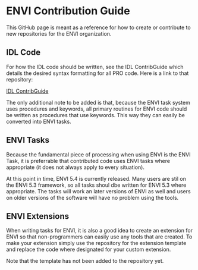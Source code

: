 # ENVI Contribution Guide

This GitHub page is meant as a reference for how to create or contribute to new repositories for the ENVI organization.


## IDL Code

For how the IDL code should be written, see the IDL ContribGuide which details the desired syntax formatting for all PRO code. Here is a link to that repository:

[IDL ContribGuide](https://github.com/interactive-data-language/ContribGuide)

The only additional note to be added is that, because the ENVI task system uses procedures and keywords, all primary routines for ENVI code should be written as procedures that use keywords. This way they can easily be converted into ENVI tasks.


## ENVI Tasks

Because the fundamental piece of processing when using ENVI is the ENVI Task, it is preferrable that contributed code uses ENVI tasks where appropriate (it does not always apply to every situation). 

At this point in time, ENVI 5.4 is currently released. Many users are stil on the ENVI 5.3 framework, so all tasks shoul dbe written for ENVI 5.3 where appropriate. The tasks will work an later versions of ENVI as well and users on older versions of the software will have no problem using the tools.


## ENVI Extensions

When writing tasks for ENVI, it is also a good idea to create an extension for ENVI so that non-programmers can easily use any tools that are created. To make your extension simply use the repository for the extension template and replace the code where designated for your custom extension.

Note that the template has not been added to the repository yet.

